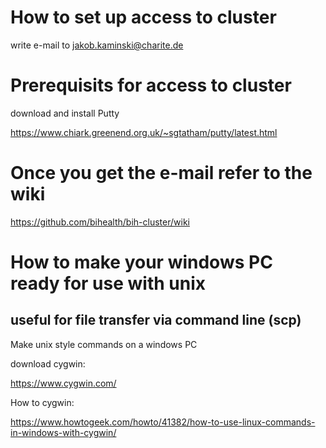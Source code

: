 # How to set up access to cluster 

write e-mail to jakob.kaminski@charite.de

# Prerequisits for access to cluster

download and install Putty

https://www.chiark.greenend.org.uk/~sgtatham/putty/latest.html


# Once you get the e-mail refer to the wiki

https://github.com/bihealth/bih-cluster/wiki


# How to make your windows PC ready for use with unix 

## useful for file transfer via command line (scp)

Make unix style commands on a windows PC

download cygwin:

https://www.cygwin.com/


How to cygwin:

https://www.howtogeek.com/howto/41382/how-to-use-linux-commands-in-windows-with-cygwin/
